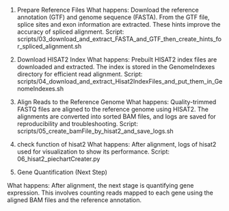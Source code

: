 1. Prepare Reference Files
What happens: Download the reference annotation (GTF) and genome sequence (FASTA). From the GTF file, splice sites and exon information are extracted. These hints improve the accuracy of spliced alignment.
Script: scripts/03_download_and_extract_FASTA_and_GTF_then_create_hints_for_spliced_alignment.sh

2. Download HISAT2 Index
What happens: Prebuilt HISAT2 index files are downloaded and extracted. The index is stored in the GenomeIndexes directory for efficient read alignment.
Script: scripts/04_download_and_extract_Hisat2IndexFiles_and_put_them_in_GenomeIndexes.sh

3. Align Reads to the Reference Genome
What happens: Quality-trimmed FASTQ files are aligned to the reference genome using HISAT2. The alignments are converted into sorted BAM files, and logs are saved for reproducibility and troubleshooting.
Script: scripts/05_create_bamFile_by_hisat2_and_save_logs.sh

4. check function of hisat2
What happens: After alignment, logs of hisat2 used for visualization to show its performance.
Script: 06_hisat2_piechartCreater.py

6. Gene Quantification (Next Step)

What happens: After alignment, the next stage is quantifying gene expression. This involves counting reads mapped to each gene using the aligned BAM files and the reference annotation.
